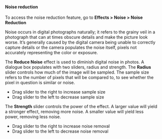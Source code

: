 #### Noise reduction
To access the noise reduction feature, go to **Effects > Noise > Noise Reduction**

Noise occurs in digital photographs naturally; it refers to the grainy veil in a photograph that can at times obscure details and make the picture look worse. It’s generally caused by the digital camera being unable to correctly capture details or the camera populates the noise itself, pixels not accurately representing the color or exposure. 

The **Reduce Noise** effect is used to diminish digital noise in photos. A dialogue box populates with two sliders, radius and strength.
The **Radius** slider controls how much of the image will be sampled. The sample size refers to the number of pixels that will be compared to, to see whether the pixel in question is similar or noise. 

  - Drag slider to the right to increase sample size
  - Drag slider to the left to decrease sample size


The **Strength** slider controls the power of the effect. A larger value will yield a stronger effect, removing more noise. A smaller value will yield less power, removing less noise.

  - Drag slider to the right to increase noise removal
  - Drag slider to the left to decrease noise removal
